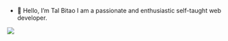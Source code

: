 - 👋 Hello, I’m Tal Bitao 
 I am a passionate and enthusiastic self-taught web developer.
<img src="https://www.linkedin.com/in/talbitao/" />


<!---
talweb/talweb is a ✨ special ✨ repository because its `README.md` (this file) appears on your GitHub profile.
You can click the Preview link to take a look at your changes.
--->
